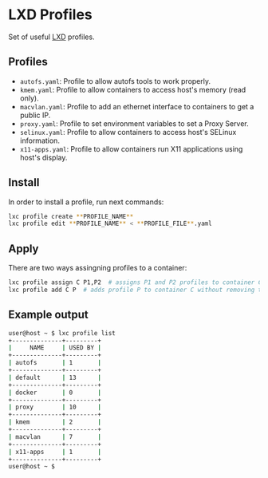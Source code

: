 # LXD Profiles

Set of useful [LXD](https://linuxcontainers.org/lxd/) profiles.

## Profiles

* `autofs.yaml`: Profile to allow autofs tools to work properly.
* `kmem.yaml`: Profile to allow containers to access host's memory (read only).
* `macvlan.yaml`: Profile to add an ethernet interface to containers to get a public IP.
* `proxy.yaml`: Profile to set environment variables to set a Proxy Server.
* `selinux.yaml`: Profile to allow containers to access host's SELinux information.
* `x11-apps.yaml`: Profile to allow containers run X11 applications using host's display. 

## Install

In order to install a profile, run next commands:

```bash
lxc profile create **PROFILE_NAME**
lxc profile edit **PROFILE_NAME** < **PROFILE_FILE**.yaml
```

## Apply

There are two ways assingning profiles to a container:

```bash
lxc profile assign C P1,P2  # assigns P1 and P2 profiles to container C removing other ones
lxc profile add C P  # adds profile P to container C without removing the others
```

## Example output

```bash
user@host ~ $ lxc profile list
+--------------+---------+
|     NAME     | USED BY |
+--------------+---------+
| autofs       | 1       |
+--------------+---------+
| default      | 13      |
+--------------+---------+
| docker       | 0       |
+--------------+---------+
| proxy        | 10      |
+--------------+---------+
| kmem         | 2       |
+--------------+---------+
| macvlan      | 7       |
+--------------+---------+
| x11-apps     | 1       |
+--------------+---------+
user@host ~ $

```
